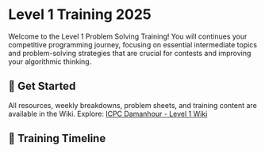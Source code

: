 # Level 1 Training 2025
Welcome to the Level 1 Problem Solving Training!
You will continues your competitive programming journey, focusing on essential intermediate topics and problem-solving strategies that are crucial for contests and improving your algorithmic thinking.
## 🚀 Get Started
All resources, weekly breakdowns, problem sheets, and training content are available in the Wiki.
Explore: [ICPC Damanhour - Level 1 Wiki](https://github.com/ICPC-Damnhour-Community/Level-1-2026/wiki)
## 📅 Training Timeline


